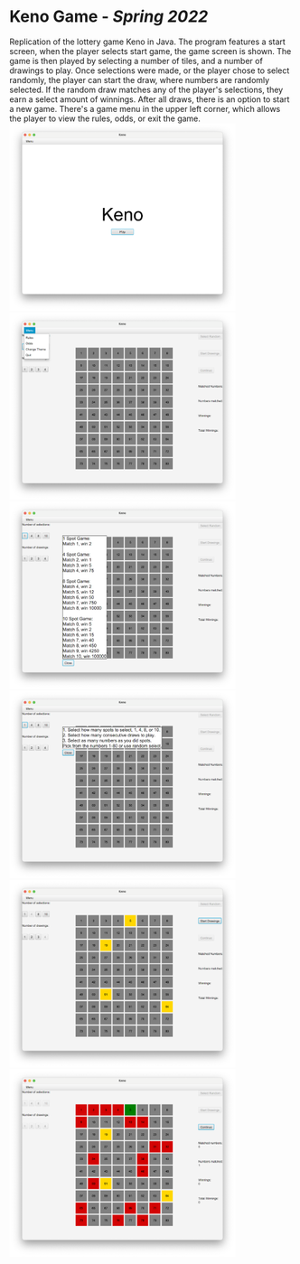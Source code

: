 # Keno Game - *Spring 2022*
Replication of the lottery game Keno in Java. The program features a start screen,
when the player selects start game, the game screen is shown. The game is then
played by selecting a number of tiles, and a number of drawings to play. Once
selections were made, or the player chose to select randomly, the player can start
the draw, where numbers are randomly selected. If the random draw matches any of
the player's selections, they earn a select amount of winnings. After all draws,
there is an option to start a new game. There's a game menu in the upper left 
corner, which allows the player to view the rules, odds, or exit the game.
<img src="/project_images/keno1.png" alt="Client image 1" width=400>
<img src="/project_images/keno2.png" alt="Client image 1" width=400>
<img src="/project_images/keno3.png" alt="Client image 1" width=400>
<img src="/project_images/keno4.png" alt="Client image 1" width=400>
<img src="/project_images/keno5.png" alt="Client image 1" width=400>
<img src="/project_images/keno6.png" alt="Client image 1" width=400>